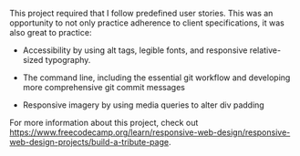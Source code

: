 This project required that I follow predefined user stories. This was an opportunity to not only practice adherence to client specifications, it was also great to practice:

- Accessibility by using alt tags, legible fonts, and responsive relative-sized typography.

- The command line, including the essential git workflow and developing more comprehensive git commit messages

- Responsive imagery by using media queries to alter div padding

For more information about this project, check out https://www.freecodecamp.org/learn/responsive-web-design/responsive-web-design-projects/build-a-tribute-page.
